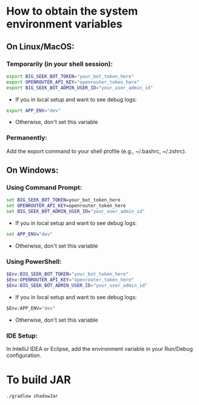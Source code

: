 # How to obtain the system environment variables

## On Linux/MacOS:

### Temporarily (in your shell session):
```bash
export BIG_SEEK_BOT_TOKEN="your_bot_token_here"
export OPENROUTER_API_KEY="openrouter_token_here"
export BIG_SEEK_BOT_ADMIN_USER_ID="your_user_admin_id"
```
- If you in local setup and want to see debug logs:
```bash
export APP_ENV="dev"
```
  - Otherwise, don't set this variable

### Permanently:

  Add the export command to your shell profile (e.g., ~/.bashrc, ~/.zshrc).


## On Windows:

### Using Command Prompt:
```cmd
set BIG_SEEK_BOT_TOKEN=your_bot_token_here
set OPENROUTER_API_KEY=openrouter_token_here
set BIG_SEEK_BOT_ADMIN_USER_ID="your_user_admin_id"
```
- If you in local setup and want to see debug logs:
```cmd
set APP_ENV="dev"
```
- Otherwise, don't set this variable

### Using PowerShell:
```powershell
$Env:BIG_SEEK_BOT_TOKEN="your_bot_token_here"
$Env:OPENROUTER_API_KEY="openrouter_token_here"
$Env:BIG_SEEK_BOT_ADMIN_USER_ID="your_user_admin_id"
```
- If you in local setup and want to see debug logs:
```cmd
$Env:APP_ENV="dev"
```
- Otherwise, don't set this variable

### IDE Setup:

  In IntelliJ IDEA or Eclipse, add the environment variable in your Run/Debug configuration.

# To build JAR
```bash
./gradlew shadowJar
```